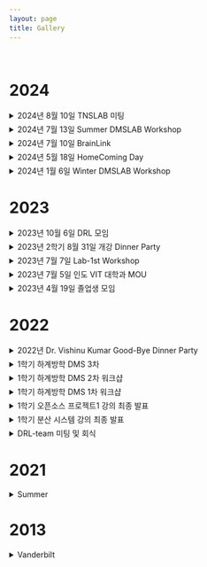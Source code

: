 ```yaml
---
layout: page
title: Gallery
---
```


<br/>

# 2024
<details style="margin-bottom: 5px;">
<summary>2024년 8월 10일 TNSLAB 미팅</summary>
<div style="text-align: center;">
    <img src="../assets/img/homepage_gallery/20240810_TNSLAB/3.jpg" width="100%"/>
</div>
<div style="text-align: center;">
    <img src="../assets/img/homepage_gallery/20240810_TNSLAB/5.jpg" width="100%"/>
    <img src="../assets/img/homepage_gallery/20240810_TNSLAB/4.jpg" width="100%"/>
    <img src="../assets/img/homepage_gallery/20240810_TNSLAB/2.jpg" width="100%"/>
    <img src="../assets/img/homepage_gallery/20240810_TNSLAB/1.jpg" width="100%"/>
</div>
</details>

<details style="margin-bottom: 5px;">
<summary>2024년 7월 13일 Summer DMSLAB Workshop</summary>
<div style="text-align: center;">
    <img src="../assets/img/homepage_gallery/20240713_SummerWorkshop/5.jpeg" width="100%"/>
</div>
<div style="text-align: center;">
    <img src="../assets/img/homepage_gallery/20240713_SummerWorkshop/6.jpeg" width="100%"/>
    <img src="../assets/img/homepage_gallery/20240713_SummerWorkshop/3.jpg" width="100%"/>
    <img src="../assets/img/homepage_gallery/20240713_SummerWorkshop/1.jpg" width="100%"/>
    <img src="../assets/img/homepage_gallery/20240713_SummerWorkshop/4.jpg" width="100%"/>
</div>
</details>

<details style="margin-bottom: 5px;">
<summary>2024년 7월 10일 BrainLink</summary>
<div style="text-align: center;">
    <img src="../assets/img/homepage_gallery/20240710_BrainLink/4.jpg" width="100%"/>
</div>
<div style="text-align: center;">
    <img src="../assets/img/homepage_gallery/20240710_BrainLink/2.jpg" width="100%"/>
    <img src="../assets/img/homepage_gallery/20240710_BrainLink/5.jpg" width="100%"/>
    <img src="../assets/img/homepage_gallery/20240710_BrainLink/3.jpg" width="100%"/>
    <img src="../assets/img/homepage_gallery/20240710_BrainLink/1.jpg" width="100%"/>
</div>
</details>

<details style="margin-bottom: 5px;">
<summary>2024년 5월 18일 HomeComing Day</summary>
<div style="text-align: center;">
    <img src="../assets/img/homepage_gallery/20240518_HomeComingDay/1.jpeg" width="100%"/>
</div>
<div style="text-align: center;">
    <img src="../assets/img/homepage_gallery/20240518_HomeComingDay/2.jpeg" width="100%"/>
    <img src="../assets/img/homepage_gallery/20240518_HomeComingDay/4.jpeg" width="100%"/>
    <img src="../assets/img/homepage_gallery/20240518_HomeComingDay/5.jpeg" width="100%"/>
    <img src="../assets/img/homepage_gallery/20240518_HomeComingDay/6.jpg" width="100%"/>
</div>
</details>

<details style="margin-bottom: 30px;">
<summary>2024년 1월 6일 Winter DMSLAB Workshop</summary>
<div style="text-align: center;">
    <img src="../assets/img/homepage_gallery/20240106/4.jpg" width="100%"/>
</div>
<div style="text-align: center;">
    <img src="../assets/img/homepage_gallery/20240106/2.jpg" width="100%"/>
    <img src="../assets/img/homepage_gallery/20240106/3.jpg" width="100%"/>
    <img src="../assets/img/homepage_gallery/20240106/5.jpg" width="100%"/>
    <img src="../assets/img/homepage_gallery/20240106/1.jpg" width="100%"/>
</div>
</details>

# 2023
<details style="margin-bottom: 5px;">
<summary>2023년 10월 6일 DRL 모임</summary>
<div style="text-align: center;">
<img src="../assets/img/gallery/20231006-DRL모임/1.jpg" width="100%"/>
<img src="../assets/img/gallery/20231006-DRL모임/2.jpg" width="100%"/>
</details>

<details style="margin-bottom: 5px;">
<summary>2023년 2학기 8월 31일 개강 Dinner Party</summary>
<div style="text-align: center;">
<img src="../assets/img/gallery/230831_DMS_Dinner_Party/1.jpg" width="100%"/>
<img src="../assets/img/gallery/230831_DMS_Dinner_Party/2.jpg" width="100%"/>
</details>

<details style="margin-bottom: 5px;">
<summary>2023년 7월 7일 Lab-1st Workshop</summary>
<div style="text-align: center;">
<img src="../assets/img/gallery/20230707-Lab-1st workshop/1.jpg" width="100%"/>
<img src="../assets/img/gallery/20230707-Lab-1st workshop/2.jpg" width="100%"/>
</details>

<details style="margin-bottom: 5px;">
<summary>2023년 7월 5일 인도 VIT 대학과 MOU</summary>
<div style="text-align: center;">
<img src="../assets/img/gallery/20230705-인도 VIT 대학과 MOU/1.jpg" width="100%"/>
<img src="../assets/img/gallery/20230705-인도 VIT 대학과 MOU/3.jpg" width="100%"/>
<img src="../assets/img/gallery/20230705-인도 VIT 대학과 MOU/5.jpg" width="100%"/>
</details>

<details style="margin-bottom: 30px;">
<summary>2023년 4월 19일 졸업생 모임</summary>
<div style="text-align: center;">
<img src="../assets/img/gallery/졸업생 모임/20230419/구민오박사, 조나연박사와 식사.jpg" width="100%"/>
</details>

# 2022

<details style="margin-bottom: 5px;">
<summary>2022년 Dr. Vishinu Kumar Good-Bye Dinner Party</summary>
<div style="text-align: center;">
<img src="../assets/img/gallery/220922-DMS_Dinner-Party/1.jpeg" width="100%"/>
<img src="../assets/img/gallery/220922-DMS_Dinner-Party/2.jpeg" width="100%"/>
<img src="../assets/img/gallery/220922-DMS_Dinner-Party/3.jpeg" width="100%"/>
<img src="../assets/img/gallery/220922-DMS_Dinner-Party/4.jpeg" width="100%"/>
<img src="../assets/img/gallery/220922-DMS_Dinner-Party/5.jpeg" width="100%"/>
</details>

<details style="margin-bottom: 5px;">
<summary>1학기 하계방학 DMS 3차</summary>
<div style="text-align: center;">
<img src="../assets/img/gallery/220811-DMS_workshop/1.jpg" width="100%"/>
<img src="../assets/img/gallery/220811-DMS_workshop/2.jpg" width="100%"/>
<img src="../assets/img/gallery/220811-DMS_workshop/3.jpg" width="100%"/>
<img src="../assets/img/gallery/220811-DMS_workshop/4.jpg" width="100%"/>
<img src="../assets/img/gallery/220811-DMS_workshop/5.jpg" width="100%"/>
<img src="../assets/img/gallery/220811-DMS_workshop/6.jpg" width="100%"/>
</details>

<details style="margin-bottom: 5px;">
<summary>1학기 하계방학 DMS 2차 워크샵</summary>
<div style="text-align: center;">
<img src="../assets/img/gallery/220711-DMS_workshop/1.jpg" width="100%"/>
<img src="../assets/img/gallery/220711-DMS_workshop/2.jpg" width="100%"/>
</details>

<details style="margin-bottom: 5px;">
<summary>1학기 하계방학 DMS 1차 워크샵</summary>
<div style="text-align: center;">
<img src="../assets/img/gallery/220627-DMS_workshop/1.jpg" width="100%"/>
<img src="../assets/img/gallery/220627-DMS_workshop/2.jpg" width="100%"/>
<img src="../assets/img/gallery/220627-DMS_workshop/3.jpg" width="100%"/>
</details>

<details style="margin-bottom: 5px;">
<summary>1학기 오픈소스 프로젝트1 강의 최종 발표</summary>
<div style="text-align: center;">
<img src="../assets/img/gallery/220623-OSSP1_Presentation/1.jpg" width="100%"/>
<img src="../assets/img/gallery/220623-OSSP1_Presentation/2.jpg" width="100%"/>
<img src="../assets/img/gallery/220623-OSSP1_Presentation/3.jpg" width="100%"/>
</details>

<details style="margin-bottom: 5px;">
<summary>1학기 분산 시스템 강의 최종 발표</summary>
<div style="text-align: center;">
<img src="../assets/img/gallery/220623-DSC_Presentation/1.jpg" width="100%"/>
</details>

<details style="margin-bottom: 20px;">
<summary>DRL-team 미팅 및 회식</summary>
<div style="text-align: center;">
<img src="../assets/img/gallery/220108-DRL_Meeting/1.jpg" width="100%"/>
<img src="../assets/img/gallery/220108-DRL_Meeting/2.jpg" width="100%"/>
<img src="../assets/img/gallery/220108-DRL_Meeting/3.jpg" width="100%"/>
</details>

# 2021

<details style="margin-bottom: 30px;">
<summary>Summer</summary>
<div style="text-align: center;">
<img src="../assets/img/gallery/20210601.jpg" width="100%"/>
<img src="../assets/img/gallery/20210601_2.jpg" width="100%"/>
</details>

# 2013

<details style="margin-bottom: 20px;">
<summary>Vanderbilt</summary>
<div style="text-align: center;">
<img src="../assets/img/gallery/dms1.png" width="100%"/>
</details>